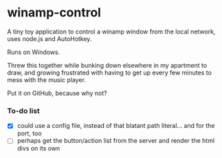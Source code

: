 # winamp-control
A tiny toy application to control a winamp window from the local network, uses node.js and AutoHotkey.

Runs on Windows.

Threw this together while bunking down elsewhere in my apartment to draw, and growing frustrated with having to get up every few minutes to mess with the music player.

Put it on GitHub, because why not?

### To-do list
- [x] could use a config file, instead of that blatant path literal... and for the port, too
- [ ] perhaps get the button/action list from the server and render the html divs on its own
